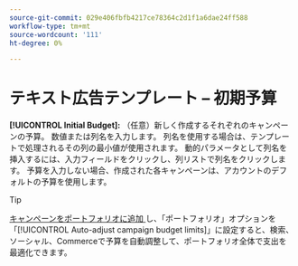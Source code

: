 ```yaml
---
source-git-commit: 029e406fbfb4217ce78364c2d1f1a6dae24ff588
workflow-type: tm+mt
source-wordcount: '111'
ht-degree: 0%

---
```

# テキスト広告テンプレート – 初期予算

**[!UICONTROL Initial Budget]:** （任意）新しく作成するそれぞれのキャンペーンの予算。 数値または列名を入力します。 列名を使用する場合は、テンプレートで処理されるその列の最小値が使用されます。 動的パラメータとして列名を挿入するには、入力フィールドをクリックし、列リストで列名をクリックします。 予算を入力しない場合、作成された各キャンペーンは、アカウントのデフォルトの予算を使用します。

>[!TIP]
>
>[ キャンペーンをポートフォリオに追加 ](/help/search-social-commerce/campaign-management/campaign-assign-to-portfolio.md) し、「ポートフォリオ」オプションを「[!UICONTROL Auto-adjust campaign budget limits]」に設定すると、検索、ソーシャル、Commerceで予算を自動調整して、ポートフォリオ全体で支出を最適化できます。
